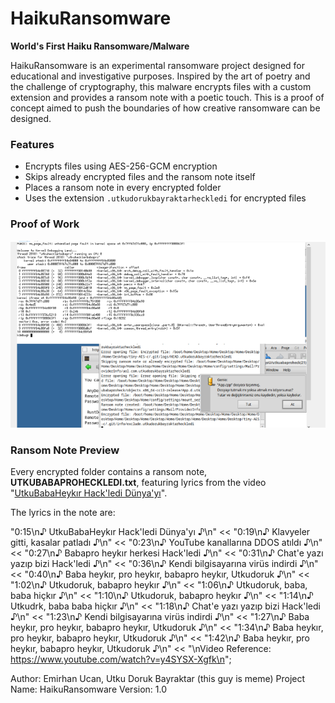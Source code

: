 # HaikuRansomware

**World's First Haiku Ransomware/Malware**

HaikuRansomware is an experimental ransomware project designed for educational and investigative purposes. Inspired by the art of poetry and the challenge of cryptography, this malware encrypts files with a custom extension and provides a ransom note with a poetic touch. This is a proof of concept aimed to push the boundaries of how creative ransomware can be designed.

### Features
- Encrypts files using AES-256-GCM encryption
- Skips already encrypted files and the ransom note itself
- Places a ransom note in every encrypted folder
- Uses the extension `.utkudorukbayraktarheckledi` for encrypted files

### Proof of Work
![Encryption Proof](assets/proof.png)

### Ransom Note Preview
Every encrypted folder contains a ransom note, **UTKUBABAPROHECKLEDI.txt**, featuring lyrics from the video "[UtkuBabaHeykır Hack'ledi Dünya'yı](https://www.youtube.com/watch?v=y4SYSX-Xgfk)".

The lyrics in the note are:

"0:15\n♪ UtkuBabaHeykır Hack'ledi Dünya'yı ♪\n"
                << "0:19\n♪ Klavyeler gitti, kasalar patladı ♪\n"
                << "0:23\n♪ YouTube kanallarına DDOS atıldı ♪\n"
                << "0:27\n♪ Babapro heykır herkesi Hack'ledi ♪\n"
                << "0:31\n♪ Chat'e yazı yazıp bizi Hack'ledi ♪\n"
                << "0:36\n♪ Kendi bilgisayarına virüs indirdi ♪\n"
                << "0:40\n♪ Baba heykır, pro heykır, babapro heykır, Utkudoruk ♪\n"
                << "1:02\n♪ Utkudoruk, babapro heykır ♪\n"
                << "1:06\n♪ Utkudoruk, baba, baba hiçkır ♪\n"
                << "1:10\n♪ Utkudoruk, babapro heykır ♪\n"
                << "1:14\n♪ Utkudrk, baba baba hiçkır ♪\n"
                << "1:18\n♪ Chat'e yazı yazıp bizi Hack'ledi ♪\n"
                << "1:23\n♪ Kendi bilgisayarına virüs indirdi ♪\n"
                << "1:27\n♪ Baba heykır, pro heykır, babapro heykır, Utkudoruk ♪\n"
                << "1:34\n♪ Baba heykır, pro heykır, babapro heykır, Utkudoruk ♪\n"
                << "1:42\n♪ Baba heykır, pro heykır, babapro heykır, Utkudoruk ♪\n"
                << "\nVideo Reference: https://www.youtube.com/watch?v=y4SYSX-Xgfk\n";

Author: Emirhan Ucan, Utku Doruk Bayraktar (this guy is meme) Project Name: HaikuRansomware Version: 1.0
